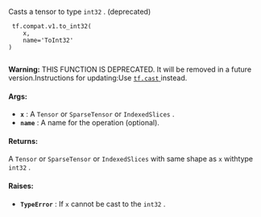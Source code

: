 Casts a tensor to type  `int32` . (deprecated)

```
 tf.compat.v1.to_int32(
    x,
    name='ToInt32'
)
 
```


**Warning:**  THIS FUNCTION IS DEPRECATED. It will be removed in a future version.Instructions for updating:Use [ `tf.cast` ](https://tensorflow.google.cn/api_docs/python/tf/dtypes/cast) instead.


#### Args:
- **`x`** : A  `Tensor`  or  `SparseTensor`  or  `IndexedSlices` .
- **`name`** : A name for the operation (optional).


#### Returns:
A  `Tensor`  or  `SparseTensor`  or  `IndexedSlices`  with same shape as  `x`  withtype  `int32` .

#### Raises:
- **`TypeError`** : If  `x`  cannot be cast to the  `int32` .
